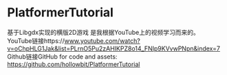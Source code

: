 # PlatformerTutorial
基于Libgdx实现的横版2D游戏
是我根据YouTube上的视频学习而来的。
YouTube链接https://www.youtube.com/watch?v=oChpHLG1Jak&list=PLrnO5Pu2zAHIKPZ8o14_FNIp9KVvwPNpn&index=7
Github链接GitHub for code and assets: https://github.com/hollowbit/PlatformerTutorial

